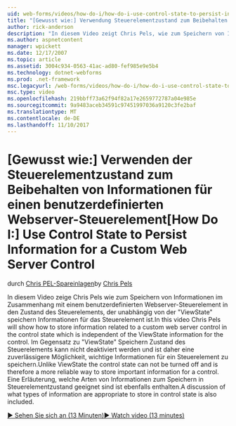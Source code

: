 ```yaml
---
uid: web-forms/videos/how-do-i/how-do-i-use-control-state-to-persist-information-for-a-custom-web-server-control
title: "[Gewusst wie:] Verwendung Steuerelementzustand zum Beibehalten von Informationen für einen benutzerdefinierten Webserver-Steuerelement | Microsoft Docs"
author: rick-anderson
description: "In diesem Video zeigt Chris Pels, wie zum Speichern von Informationen im Zusammenhang mit einem benutzerdefinierten Webserver-Steuerelement in den Zustand des Steuerelements, der unabhängig von der \"ViewState\" Speichern ist..."
ms.author: aspnetcontent
manager: wpickett
ms.date: 12/17/2007
ms.topic: article
ms.assetid: 3004c934-0563-41ac-ad80-fef985e9e5b4
ms.technology: dotnet-webforms
ms.prod: .net-framework
msc.legacyurl: /web-forms/videos/how-do-i/how-do-i-use-control-state-to-persist-information-for-a-custom-web-server-control
msc.type: video
ms.openlocfilehash: 219bbff73a62f94f82a17e2659772787a04e985e
ms.sourcegitcommit: 9a9483aceb34591c97451997036a9120c3fe2baf
ms.translationtype: MT
ms.contentlocale: de-DE
ms.lasthandoff: 11/10/2017
---
```

<a name="how-do-i-use-control-state-to-persist-information-for-a-custom-web-server-control"></a><span data-ttu-id="6a3e8-103">[Gewusst wie:] Verwenden der Steuerelementzustand zum Beibehalten von Informationen für einen benutzerdefinierten Webserver-Steuerelement</span><span class="sxs-lookup"><span data-stu-id="6a3e8-103">[How Do I:] Use Control State to Persist Information for a Custom Web Server Control</span></span>
====================
<span data-ttu-id="6a3e8-104">durch [Chris PEL-Spareinlagen](https://twitter.com/chrispels)</span><span class="sxs-lookup"><span data-stu-id="6a3e8-104">by [Chris Pels](https://twitter.com/chrispels)</span></span>

<span data-ttu-id="6a3e8-105">In diesem Video zeige Chris Pels wie zum Speichern von Informationen im Zusammenhang mit einem benutzerdefinierten Webserver-Steuerelement in den Zustand des Steuerelements, der unabhängig von der "ViewState" speichern Informationen für das Steuerelement ist.</span><span class="sxs-lookup"><span data-stu-id="6a3e8-105">In this video Chris Pels will show how to store information related to a custom web server control in the control state which is independent of the ViewState information for the control.</span></span> <span data-ttu-id="6a3e8-106">Im Gegensatz zu "ViewState" Speichern Zustand des Steuerelements kann nicht deaktiviert werden und ist daher eine zuverlässigere Möglichkeit, wichtige Informationen für ein Steuerelement zu speichern.</span><span class="sxs-lookup"><span data-stu-id="6a3e8-106">Unlike ViewState the control state can not be turned off and is therefore a more reliable way to store important information for a control.</span></span> <span data-ttu-id="6a3e8-107">Eine Erläuterung, welche Arten von Informationen zum Speichern in Steuerelementzustand geeignet sind ist ebenfalls enthalten.</span><span class="sxs-lookup"><span data-stu-id="6a3e8-107">A discussion of what types of information are appropriate to store in control state is also included.</span></span>

[<span data-ttu-id="6a3e8-108">&#9654; Sehen Sie sich an (13 Minuten)</span><span class="sxs-lookup"><span data-stu-id="6a3e8-108">&#9654; Watch video (13 minutes)</span></span>](https://channel9.msdn.com/Blogs/ASP-NET-Site-Videos/how-do-i-use-control-state-to-persist-information-for-a-custom-web-server-control)
